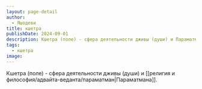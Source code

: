 ```yaml
---
layout: page-detail
author:
  - Яшодеви
title: кшетра
publishDate: 2024-09-01
description: Кшетра (поле) - сфера деятельности дживы (души) и Параматмана.
tags:
  - кшетра
image:
---
```

Кшетра (поле) - сфера деятельности дживы (души) и [[религия и философия/адвайта-веданта/параматман|Параматмана]].

